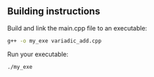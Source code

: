 ## Building instructions

Build and link the main.cpp file to an executable:

```sh
g++ -o my_exe variadic_add.cpp
```

Run your executable:

```sh
./my_exe
```
